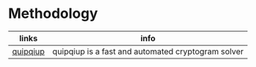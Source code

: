 # Methodology


| links | info |
|-|-|
[quipqiup](https://quipqiup.com/)| quipqiup is a fast and automated cryptogram solver|